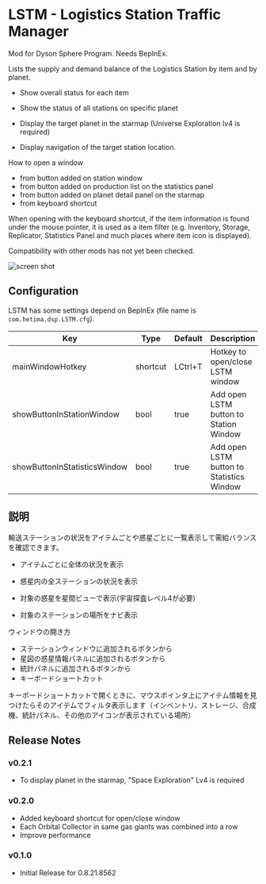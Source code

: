 # LSTM - Logistics Station Traffic Manager

Mod for Dyson Sphere Program. Needs BepInEx.

Lists the supply and demand balance of the Logistics Station by item and by planet.

- Show overall status for each item
- Show the status of all stations on specific planet

- Display the target planet in the starmap (Universe Exploration lv4 is required)
- Display navigation of the target station location.

How to open a window
- from button added on station window
- from button added on production list on the statistics panel
- from button added on planet detail panel on the starmap
- from keyboard shortcut

When opening with the keyboard shortcut, if the item information is found under the mouse pointer, it is used as a item filter (e.g. Inventory, Storage, Replicator, Statistics Panel and much places where item icon is displayed).


Compatibility with other mods has not yet been checked.

![screen shot](https://raw.githubusercontent.com/hetima/DSP_LSTM/main/screen.jpg)

## Configuration

LSTM has some settings depend on BepInEx (file name is `com.hetima.dsp.LSTM.cfg`).

|Key|Type|Default|Description|
|---|---|---|---|
|mainWindowHotkey|shortcut|LCtrl+T|Hotkey to open/close LSTM window|
|showButtonInStationWindow|bool|true|Add open LSTM button to Station Window|
|showButtonInStatisticsWindow|bool|true|Add open LSTM button to Statistics Window|

## 説明

輸送ステーションの状況をアイテムごとや惑星ごとに一覧表示して需給バランスを確認できます。

- アイテムごとに全体の状況を表示
- 惑星内の全ステーションの状況を表示

- 対象の惑星を星間ビューで表示(宇宙探査レベル4が必要)
- 対象のステーションの場所をナビ表示

ウィンドウの開き方
- ステーションウィンドウに追加されるボタンから
- 星図の惑星情報パネルに追加されるボタンから
- 統計パネルに追加されるボタンから
- キーボードショートカット

キーボードショートカットで開くときに、マウスポインタ上にアイテム情報を見つけたらそのアイテムでフィルタ表示します（インベントリ、ストレージ、合成機、統計パネル、その他のアイコンが表示されている場所）

## Release Notes

### v0.2.1
- To display planet in the starmap, "Space Exploration" Lv4 is required

### v0.2.0

- Added keyboard shortcut for open/close window
- Each Orbital Collector in same gas giants was combined into a row
- Improve performance

### v0.1.0

- Initial Release for 0.8.21.8562

